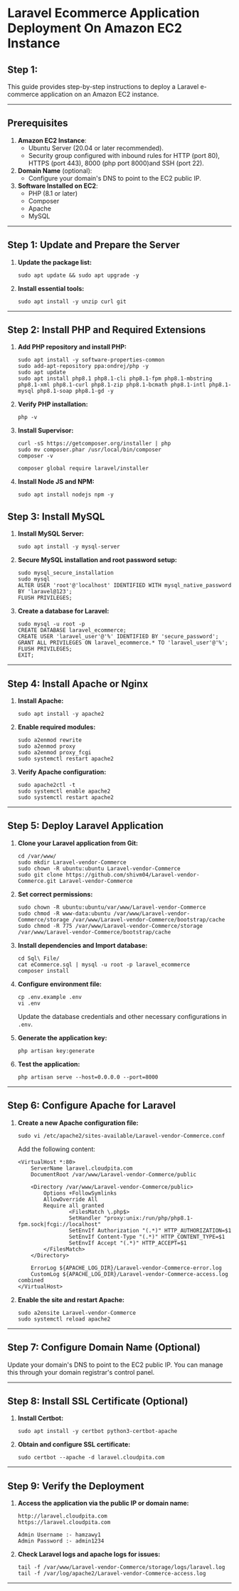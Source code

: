 # Laravel Ecommerce Application Deployment On Amazon EC2 Instance

## Step 1:

This guide provides step-by-step instructions to deploy a Laravel e-commerce application on an Amazon EC2 instance.

---

## **Prerequisites**

1. **Amazon EC2 Instance**:
    - Ubuntu Server (20.04 or later recommended).
    - Security group configured with inbound rules for HTTP (port 80), HTTPS (port 443), 8000 (php port 8000)and SSH (port 22).
2. **Domain Name** (optional):
    - Configure your domain's DNS to point to the EC2 public IP.
3. **Software Installed on EC2**:
    - PHP (8.1 or later)
    - Composer
    - Apache
    - MySQL

---

## **Step 1: Update and Prepare the Server**

1. **Update the package list:**
    
    ```
    sudo apt update && sudo apt upgrade -y
    ```
    
2. **Install essential tools:**
    
    ```
    sudo apt install -y unzip curl git
    ```
    

---

## **Step 2: Install PHP and Required Extensions**

1. **Add PHP repository and install PHP:**
    
    ```
    sudo apt install -y software-properties-common
    sudo add-apt-repository ppa:ondrej/php -y
    sudo apt update
    sudo apt install php8.1 php8.1-cli php8.1-fpm php8.1-mbstring php8.1-xml php8.1-curl php8.1-zip php8.1-bcmath php8.1-intl php8.1-mysql php8.1-soap php8.1-gd -y
    ```
    
2. **Verify PHP installation:**
    
    ```
    php -v
    ```
    
3. **Install Supervisor:**
    
    ```
    curl -sS https://getcomposer.org/installer | php
    sudo mv composer.phar /usr/local/bin/composer
    composer -v
    
    composer global require laravel/installer
    ```
    
4. **Install Node JS and NPM:**
    
    ```
    sudo apt install nodejs npm -y
    ```
    

## **Step 3: Install MySQL**

1. **Install MySQL Server:**
    
    ```
    sudo apt install -y mysql-server
    ```
    
2. **Secure MySQL installation and root password setup:**
    
    ```
    sudo mysql_secure_installation
    sudo mysql
    ALTER USER 'root'@'localhost' IDENTIFIED WITH mysql_native_password BY 'laravel@123';
    FLUSH PRIVILEGES;
    ```
    
3. **Create a database for Laravel:**
    
    ```
    sudo mysql -u root -p
    CREATE DATABASE laravel_ecommerce;
    CREATE USER 'laravel_user'@'%' IDENTIFIED BY 'secure_password';
    GRANT ALL PRIVILEGES ON laravel_ecommerce.* TO 'laravel_user'@'%';
    FLUSH PRIVILEGES;
    EXIT;
    ```
    

---

## **Step 4: Install Apache or Nginx**

1. **Install Apache:**
    
    ```
    sudo apt install -y apache2
    ```
    
2. **Enable required modules:**
    
    ```
    sudo a2enmod rewrite
    sudo a2enmod proxy
    sudo a2enmod proxy_fcgi
    sudo systemctl restart apache2
    ```
    
3. **Verify Apache configuration:**
    
    ```
    sudo apache2ctl -t
    sudo systemctl enable apache2
    sudo systemctl restart apache2
    ```
    

---

## **Step 5: Deploy Laravel Application**

1. **Clone your Laravel application from Git:**
    
    ```
    cd /var/www/
    sudo mkdir Laravel-vendor-Commerce
    sudo chown -R ubuntu:ubuntu Laravel-vendor-Commerce
    sudo git clone https://github.com/shivm04/Laravel-vendor-Commerce.git Laravel-vendor-Commerce
    ```
    
2. **Set correct permissions:**
    
    ```
    sudo chown -R ubuntu:ubuntu/var/www/Laravel-vendor-Commerce
    sudo chmod -R www-data:ubuntu /var/www/Laravel-vendor-Commerce/storage /var/www/Laravel-vendor-Commerce/bootstrap/cache
    sudo chmod -R 775 /var/www/Laravel-vendor-Commerce/storage /var/www/Laravel-vendor-Commerce/bootstrap/cache
    ```
    
3. **Install dependencies and Import database:**
    
    ```
    cd Sql\ File/
    cat eCommerce.sql | mysql -u root -p laravel_ecommerce
    composer install
    ```
    
4. **Configure environment file:**
    
    ```
    cp .env.example .env
    vi .env
    ```
    
    Update the database credentials and other necessary configurations in `.env`.
    
5. **Generate the application key:**
    
    ```
    php artisan key:generate
    ```
    
6. **Test the application:**
    
    ```
    php artisan serve --host=0.0.0.0 --port=8000
    ```
    

---

## **Step 6: Configure Apache for Laravel**

1. **Create a new Apache configuration file:**
    
    ```
    sudo vi /etc/apache2/sites-available/Laravel-vendor-Commerce.conf
    ```
    
    Add the following content:
    
    ```
    <VirtualHost *:80>
        ServerName laravel.cloudpita.com    
        DocumentRoot /var/www/Laravel-vendor-Commerce/public
    
        <Directory /var/www/Laravel-vendor-Commerce/public>
            Options +FollowSymlinks
            AllowOverride All
            Require all granted
                    <FilesMatch \.php$>
                    SetHandler "proxy:unix:/run/php/php8.1-fpm.sock|fcgi://localhost"
                    SetEnvIf Authorization "(.*)" HTTP_AUTHORIZATION=$1
                    SetEnvIf Content-Type "(.*)" HTTP_CONTENT_TYPE=$1
                    SetEnvIf Accept "(.*)" HTTP_ACCEPT=$1
            </FilesMatch>
        </Directory>
    
        ErrorLog ${APACHE_LOG_DIR}/Laravel-vendor-Commerce-error.log
        CustomLog ${APACHE_LOG_DIR}/Laravel-vendor-Commerce-access.log combined
    </VirtualHost>
    ```
    
2. **Enable the site and restart Apache:**
    
    ```
    sudo a2ensite Laravel-vendor-Commerce
    sudo systemctl reload apache2
    ```
    

---

## **Step 7: Configure Domain Name (Optional)**

Update your domain's DNS to point to the EC2 public IP. You can manage this through your domain registrar's control panel.

---

## **Step 8: Install SSL Certificate (Optional)**

1. **Install Certbot:**
    
    ```
    sudo apt install -y certbot python3-certbot-apache
    ```
    
2. **Obtain and configure SSL certificate:**
    
    ```
    sudo certbot --apache -d laravel.cloudpita.com
    ```
    

---

## **Step 9: Verify the Deployment**

1. **Access the application via the public IP or domain name:**
    
    ```
    http://laravel.cloudpita.com
    https://laravel.cloudpita.com
    
    Admin Username :- hamzawy1
    Admin Password :- admin1234
    ```
    
2. **Check Laravel logs and apache logs for issues:**
    
    ```
    tail -f /var/www/Laravel-vendor-Commerce/storage/logs/laravel.log
    tail -f /var/log/apache2/Laravel-vendor-Commerce-access.log
    ```
    

---
